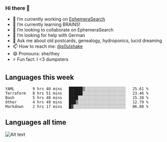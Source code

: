 ### Hi there 👋

<!--
**soulshake/soulshake** is a ✨ _special_ ✨ repository because its `README.md` (this file) appears on your GitHub profile.

Here are some ideas to get you started:

- 🔭 I’m currently working on ...
- 🌱 I’m currently learning ...
- 👯 I’m looking to collaborate on ...
- 🤔 I’m looking for help with ...
- 💬 Ask me about ...
- 📫 How to reach me: ...
- 😄 Pronouns: ...
- ⚡ Fun fact: ...
-->


- 🔭 I’m currently working on [EphemeraSearch](https://www.ephemerasearch.com/)
- 🌱 I’m currently learning BRAINS!
- 👯 I’m looking to collaborate on EphemeraSearch
- 🤔 I’m looking for help with German
- 💬 Ask me about old postcards, genealogy, hydroponics, lucid dreaming
- 📫 How to reach me: [@s0ulshake](https://twitter.com/soulshake)
- 😄 Pronouns: she/they
- ⚡ Fun fact: I <3 dumpsters

## Languages this week

<!--START_SECTION:waka-->
```text
YAML        9 hrs 40 mins   ██████▒░░░░░░░░░░░░░░░░░░   25.61 % 
Terraform   8 hrs 51 mins   ██████░░░░░░░░░░░░░░░░░░░   23.46 % 
Bash        5 hrs 48 mins   ████░░░░░░░░░░░░░░░░░░░░░   15.38 % 
Other       4 hrs 49 mins   ███▒░░░░░░░░░░░░░░░░░░░░░   12.79 % 
Markdown    2 hrs 17 mins   █▓░░░░░░░░░░░░░░░░░░░░░░░   06.08 % 
```
<!--END_SECTION:waka-->

## Languages all time
![Alt text](https://wakatime.com/share/@aj/6aa10b67-a5e9-4fb1-acaf-8692f4385172.svg)
